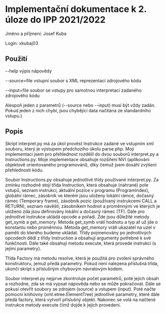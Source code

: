 # Implementační dokumentace k 2. úloze do IPP 2021/2022
Jméno a příjmení: Josef Kuba

Login: xkubaj03

## Použití
--help výpis nápovědy

--source=file vstupní soubor s XML reprezentací zdrojového kódu

--input=file soubor se vstupy pro samotnou interpretaci zadaného zdrojového kódu

Alespoň jeden z parametrů (--source nebo --input) musí být vždy zadán. Pokud jeden z nich chybí, jsou chybějící data načítána ze standardního vstupu.)

## Popis
Skript interpret.py má za úkol provést Instrukce zadané ve vstupním xml souboru, který je výstupem předchozího úkolu parse.php. Moji implementaci jsem pro přehlednost rozdělil do dvou souborů interpret.py a Instructions.py. Moje implementace obsahuje rozšíření NVI (aplikování objektově orientovaného programování), díky čemuž jsem dosáhl zvýšení přehlednosti kódu.

Soubor Instructions.py obsahuje jednotlivé třídy používané interpret.py. Za zmínku rozhodně stojí třída Instruction, která obsahuje (nahrané) pole vstupů, seznam instrukcí, aktuální pozice v programu (ProgramIndex), globální rámec, zásobník ve kterém jsou uloženy lokální rámce, dočasný rámec (Temporary frame), zásobník pozic (používaný instrukcemi CALL a RETURN), seznam návěští, zásobníkem hodnot a proměnnými ve kterých je uloženo zda jsou definovány lokální a dočasný rámec (TF). Dále pro jednotlivé instrukce ukládá opcode a pořadí. Zde jsou důležité metody get_symb a get_memory. Metoda get_symb vrátí hodnotu a typ ať už jde o konstantu nebo proměnnou. Metoda get_memory vrátí ukazatel na uzel v paměti do kterého budeme ukládat. 
Třídy pojmenovány po jednotlivých opcodech dědí z třídy Instruction a obsahují argumenty potřebné k své funkčnosti. Dále také obsahují metodu execute, která provede instrukci (s jejími parametry).

Třída Factory má metodu resolve, která je použitá pro zvolení správného konstruktoru, jemuž předá parametry. Pokud není nalezena příslušná třída, ukončí skript s příslušným chybovým návratovým kódem. 

Soubor interpret.py nejprve zkontroluje počet parametrů, poté jejich obsah a rozhodne, zda se má vypsat nápověda nebo se může pokračovat. Dále se pokusí otevřít soubory se zdrojem (source) a vstupem (input). Poté načte pomocní knihovny (xml.etree.ElementTree) jednotlivé parametry, které dále předá factory, která vytvoří příslušný objekt. Nakonec se volá na načtené instrukce metody execute čímž dojde k jejich provedení.

